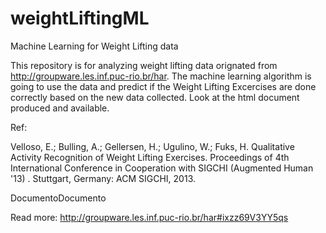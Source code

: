 # weightLiftingML
Machine Learning for Weight Lifting data

This repository is for analyzing weight lifting data orignated from <http://groupware.les.inf.puc-rio.br/har>. The machine learning algorithm is going to use the data and predict if the Weight Lifting Excercises are done correctly based on the new data collected. Look at the html document produced and available.


Ref:

Velloso, E.; Bulling, A.; Gellersen, H.; Ugulino, W.; Fuks, H. Qualitative Activity Recognition of Weight Lifting Exercises. Proceedings of 4th International Conference in Cooperation with SIGCHI (Augmented Human '13) . Stuttgart, Germany: ACM SIGCHI, 2013.

DocumentoDocumento



Read more: http://groupware.les.inf.puc-rio.br/har#ixzz69V3YY5qs
